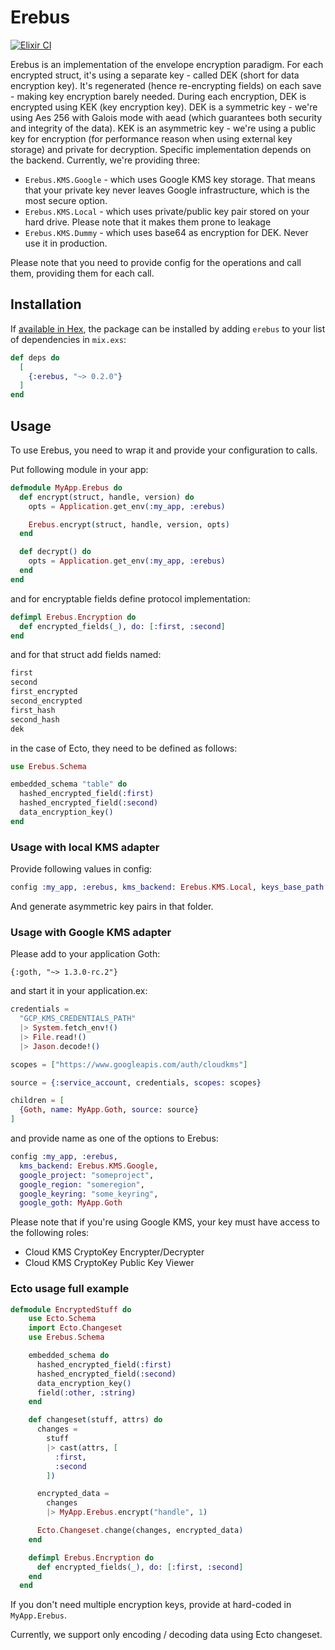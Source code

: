 # Erebus

[![Elixir CI](https://github.com/venndr/erebus/actions/workflows/elixir.yml/badge.svg)](https://github.com/venndr/erebus/actions/workflows/elixir.yml)

Erebus is an implementation of the envelope encryption paradigm. For each encrypted struct, it's using a separate key - called DEK
(short for data encryption key). It's regenerated (hence re-encrypting fields) on each save - making key encryption barely needed.
During each encryption, DEK is encrypted using KEK (key encryption key). DEK is a symmetric key - we're using
Aes 256 with Galois mode with aead (which guarantees both security and integrity of the data). KEK is an asymmetric key - we're
using a public key for encryption (for performance reason when using external key storage) and private for decryption. Specific implementation
depends on the backend. Currently, we're providing three:

- `Erebus.KMS.Google` - which uses Google KMS key storage. That means that your private key never leaves Google infrastructure,
  which is the most secure option.
- `Erebus.KMS.Local` - which uses private/public key pair stored on your hard drive. Please note that it makes them prone to leakage
- `Erebus.KMS.Dummy` - which uses base64 as encryption for DEK. Never use it in production.

Please note that you need to provide config for the operations and call them, providing them for each call.

## Installation

If [available in Hex](https://hex.pm/docs/publish), the package can be installed
by adding `erebus` to your list of dependencies in `mix.exs`:

```elixir
def deps do
  [
    {:erebus, "~> 0.2.0"}
  ]
end
```

## Usage

To use Erebus, you need to wrap it and provide your configuration to calls.

Put following module in your app:

```elixir
defmodule MyApp.Erebus do
  def encrypt(struct, handle, version) do
    opts = Application.get_env(:my_app, :erebus)

    Erebus.encrypt(struct, handle, version, opts)
  end

  def decrypt() do
    opts = Application.get_env(:my_app, :erebus)
  end
end
```

and for encryptable fields define protocol implementation:

```elixir
defimpl Erebus.Encryption do
  def encrypted_fields(_), do: [:first, :second]
end
```

and for that struct add fields named:

```elixir
first
second
first_encrypted
second_encrypted
first_hash
second_hash
dek
```

in the case of Ecto, they need to be defined as follows:

```elixir
use Erebus.Schema

embedded_schema "table" do
  hashed_encrypted_field(:first)
  hashed_encrypted_field(:second)
  data_encryption_key()
end
```

### Usage with local KMS adapter

Provide following values in config:

```elixir
config :my_app, :erebus, kms_backend: Erebus.KMS.Local, keys_base_path: "some_path", private_key_password: "1234"
```

And generate asymmetric key pairs in that folder.

### Usage with Google KMS adapter

Please add to your application Goth:

```
{:goth, "~> 1.3.0-rc.2"}
```

and start it in your application.ex:

```elixir
credentials =
  "GCP_KMS_CREDENTIALS_PATH"
  |> System.fetch_env!()
  |> File.read!()
  |> Jason.decode!()

scopes = ["https://www.googleapis.com/auth/cloudkms"]

source = {:service_account, credentials, scopes: scopes}

children = [
  {Goth, name: MyApp.Goth, source: source}
]
```

and provide name as one of the options to Erebus:

```elixir
config :my_app, :erebus,
  kms_backend: Erebus.KMS.Google,
  google_project: "someproject",
  google_region: "someregion",
  google_keyring: "some_keyring",
  google_goth: MyApp.Goth
```

Please note that if you're using Google KMS, your key must have access to the following roles:

- Cloud KMS CryptoKey Encrypter/Decrypter
- Cloud KMS CryptoKey Public Key Viewer

### Ecto usage full example

```elixir
defmodule EncryptedStuff do
    use Ecto.Schema
    import Ecto.Changeset
    use Erebus.Schema

    embedded_schema do
      hashed_encrypted_field(:first)
      hashed_encrypted_field(:second)
      data_encryption_key()
      field(:other, :string)
    end

    def changeset(stuff, attrs) do
      changes =
        stuff
        |> cast(attrs, [
          :first,
          :second
        ])

      encrypted_data =
        changes
        |> MyApp.Erebus.encrypt("handle", 1)

      Ecto.Changeset.change(changes, encrypted_data)
    end

    defimpl Erebus.Encryption do
      def encrypted_fields(_), do: [:first, :second]
    end
  end
```

If you don't need multiple encryption keys, provide at hard-coded in `MyApp.Erebus`.

Currently, we support only encoding / decoding data using Ecto changeset.
